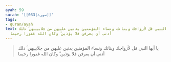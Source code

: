 ```yaml
---
ayah: 59
surah: '[[033|سورة]]'
tags:
- quran/ayah
text: يا أيها النبي قل لأزواجك وبناتك ونساء المؤمنين يدنين عليهن من جلابيبهن ۚ ذلك
  أدنى أن يعرفن فلا يؤذين ۗ وكان الله غفورا رحيما
---
```

> يا أيها النبي قل لأزواجك وبناتك ونساء المؤمنين يدنين عليهن من جلابيبهن ۚ ذلك أدنى أن يعرفن فلا يؤذين ۗ وكان الله غفورا رحيما
